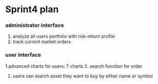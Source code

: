 # Sprint4 plan

### administrator interface
1. analyze all users portfolio with risk-return profile
2. track current market orders

### user interface
1.advanced charts for users: 7 charts
2. search function for order 
   1. users can search asset they want to buy by either name or symbol